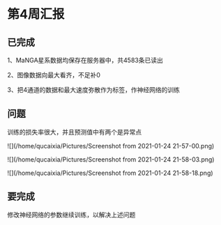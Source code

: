 # 第4周汇报

## 已完成

1、MaNGA星系数据均保存在服务器中，共4583条已读出

2、图像数据向最大看齐，不足补0

3、把4通道的数据和最大速度弥散作为标签，作神经网络的训练

## 问题

训练的损失率很大，并且预测值中有两个是异常点

![](/home/qucaixia/Pictures/Screenshot from 2021-01-24 21-57-00.png)

![](/home/qucaixia/Pictures/Screenshot from 2021-01-24 21-58-03.png)

![](/home/qucaixia/Pictures/Screenshot from 2021-01-24 21-58-18.png)

## 要完成

修改神经网络的参数继续训练，以解决上述问题



